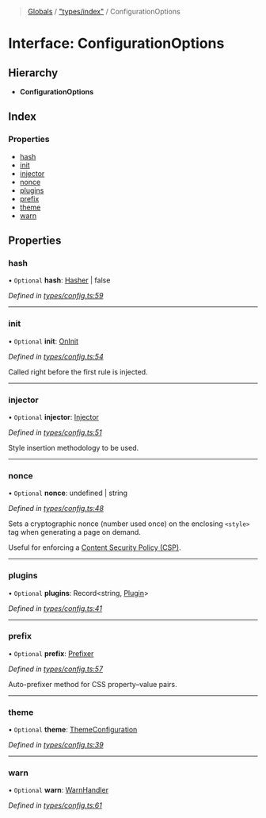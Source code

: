 > [Globals](../README.md) / ["types/index"](../modules/_types_index_.md) / ConfigurationOptions

# Interface: ConfigurationOptions

## Hierarchy

- **ConfigurationOptions**

## Index

### Properties

- [hash](_types_index_.configurationoptions.md#hash)
- [init](_types_index_.configurationoptions.md#init)
- [injector](_types_index_.configurationoptions.md#injector)
- [nonce](_types_index_.configurationoptions.md#nonce)
- [plugins](_types_index_.configurationoptions.md#plugins)
- [prefix](_types_index_.configurationoptions.md#prefix)
- [theme](_types_index_.configurationoptions.md#theme)
- [warn](_types_index_.configurationoptions.md#warn)

## Properties

### hash

• `Optional` **hash**: [Hasher](../modules/_types_index_.md#hasher) \| false

_Defined in [types/config.ts:59](https://github.com/kenoxa/beamwind/blob/main/packages/beamwind/src/types/config.ts#L59)_

---

### init

• `Optional` **init**: [OnInit](../modules/_types_index_.md#oninit)

_Defined in [types/config.ts:54](https://github.com/kenoxa/beamwind/blob/main/packages/beamwind/src/types/config.ts#L54)_

Called right before the first rule is injected.

---

### injector

• `Optional` **injector**: [Injector](_types_index_.injector.md)

_Defined in [types/config.ts:51](https://github.com/kenoxa/beamwind/blob/main/packages/beamwind/src/types/config.ts#L51)_

Style insertion methodology to be used.

---

### nonce

• `Optional` **nonce**: undefined \| string

_Defined in [types/config.ts:48](https://github.com/kenoxa/beamwind/blob/main/packages/beamwind/src/types/config.ts#L48)_

Sets a cryptographic nonce (number used once) on the enclosing `<style>` tag when generating a page on demand.

Useful for enforcing a [Content Security Policy (CSP)](https://developer.mozilla.org/docs/Web/HTTP/CSP).

---

### plugins

• `Optional` **plugins**: Record\<string, [Plugin](../modules/_types_index_.md#plugin)>

_Defined in [types/config.ts:41](https://github.com/kenoxa/beamwind/blob/main/packages/beamwind/src/types/config.ts#L41)_

---

### prefix

• `Optional` **prefix**: [Prefixer](../modules/_types_index_.md#prefixer)

_Defined in [types/config.ts:57](https://github.com/kenoxa/beamwind/blob/main/packages/beamwind/src/types/config.ts#L57)_

Auto-prefixer method for CSS property–value pairs.

---

### theme

• `Optional` **theme**: [ThemeConfiguration](../modules/_types_index_.md#themeconfiguration)

_Defined in [types/config.ts:39](https://github.com/kenoxa/beamwind/blob/main/packages/beamwind/src/types/config.ts#L39)_

---

### warn

• `Optional` **warn**: [WarnHandler](../modules/_types_index_.md#warnhandler)

_Defined in [types/config.ts:61](https://github.com/kenoxa/beamwind/blob/main/packages/beamwind/src/types/config.ts#L61)_

